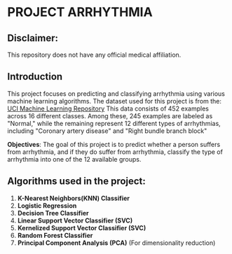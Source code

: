 # PROJECT ARRHYTHMIA

## Disclaimer:
This repository does not have any official medical affiliation.

## Introduction
This project focuses on predicting and classifying arrhythmia using various machine learning algorithms.
The dataset used for this project is from the:
[UCI Machine Learning Repository](https://archive.ics.uci.edu/ml/datasets/Arrhythmia)
This data consists of 452 examples across 16 different classes. Among these, 245 examples are labeled as "Normal," while the remaining represent 12 different types of arrhythmias, including "Coronary artery disease" and "Right bundle branch block"

**Objectives**:
The goal of this project is to predict whether a person suffers from arrhythmia, and if they do suffer from arrhythmia, classify the type of arrhythmia into one of the 12 available groups.

## Algorithms used in the project:
 1. **K-Nearest Neighbors(KNN) Classifier**
 2. **Logistic Regression**
 3. **Decision Tree Classifier**
 4. **Linear Support Vector Classifier (SVC)**
 5. **Kernelized Support Vector Classifier (SVC)**
 6. **Random Forest Classifier**
 7. **Principal Component Analysis (PCA)** (For dimensionality reduction)